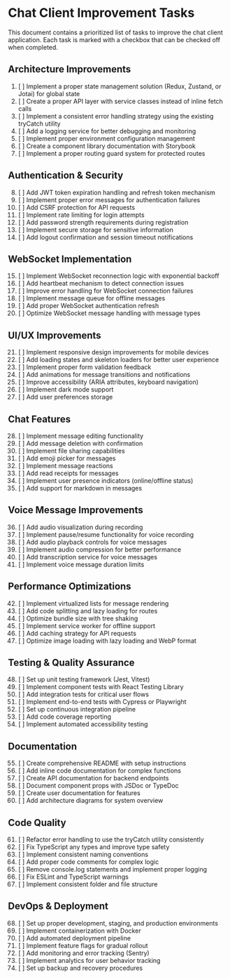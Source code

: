 # Chat Client Improvement Tasks

This document contains a prioritized list of tasks to improve the chat client application. Each task is marked with a checkbox that can be checked off when completed.

## Architecture Improvements

1. [ ] Implement a proper state management solution (Redux, Zustand, or Jotai) for global state
2. [ ] Create a proper API layer with service classes instead of inline fetch calls
3. [ ] Implement a consistent error handling strategy using the existing tryCatch utility
4. [ ] Add a logging service for better debugging and monitoring
5. [ ] Implement proper environment configuration management
6. [ ] Create a component library documentation with Storybook
7. [ ] Implement a proper routing guard system for protected routes

## Authentication & Security

8. [ ] Add JWT token expiration handling and refresh token mechanism
9. [ ] Implement proper error messages for authentication failures
10. [ ] Add CSRF protection for API requests
11. [ ] Implement rate limiting for login attempts
12. [ ] Add password strength requirements during registration
13. [ ] Implement secure storage for sensitive information
14. [ ] Add logout confirmation and session timeout notifications

## WebSocket Implementation

15. [ ] Implement WebSocket reconnection logic with exponential backoff
16. [ ] Add heartbeat mechanism to detect connection issues
17. [ ] Improve error handling for WebSocket connection failures
18. [ ] Implement message queue for offline messages
19. [ ] Add proper WebSocket authentication refresh
20. [ ] Optimize WebSocket message handling with message types

## UI/UX Improvements

21. [ ] Implement responsive design improvements for mobile devices
22. [ ] Add loading states and skeleton loaders for better user experience
23. [ ] Implement proper form validation feedback
24. [ ] Add animations for message transitions and notifications
25. [ ] Improve accessibility (ARIA attributes, keyboard navigation)
26. [ ] Implement dark mode support
27. [ ] Add user preferences storage

## Chat Features

28. [ ] Implement message editing functionality
29. [ ] Add message deletion with confirmation
30. [ ] Implement file sharing capabilities
31. [ ] Add emoji picker for messages
32. [ ] Implement message reactions
33. [ ] Add read receipts for messages
34. [ ] Implement user presence indicators (online/offline status)
35. [ ] Add support for markdown in messages

## Voice Message Improvements

36. [ ] Add audio visualization during recording
37. [ ] Implement pause/resume functionality for voice recording
38. [ ] Add audio playback controls for voice messages
39. [ ] Implement audio compression for better performance
40. [ ] Add transcription service for voice messages
41. [ ] Implement voice message duration limits

## Performance Optimizations

42. [ ] Implement virtualized lists for message rendering
43. [ ] Add code splitting and lazy loading for routes
44. [ ] Optimize bundle size with tree shaking
45. [ ] Implement service worker for offline support
46. [ ] Add caching strategy for API requests
47. [ ] Optimize image loading with lazy loading and WebP format

## Testing & Quality Assurance

48. [ ] Set up unit testing framework (Jest, Vitest)
49. [ ] Implement component tests with React Testing Library
50. [ ] Add integration tests for critical user flows
51. [ ] Implement end-to-end tests with Cypress or Playwright
52. [ ] Set up continuous integration pipeline
53. [ ] Add code coverage reporting
54. [ ] Implement automated accessibility testing

## Documentation

55. [ ] Create comprehensive README with setup instructions
56. [ ] Add inline code documentation for complex functions
57. [ ] Create API documentation for backend endpoints
58. [ ] Document component props with JSDoc or TypeDoc
59. [ ] Create user documentation for features
60. [ ] Add architecture diagrams for system overview

## Code Quality

61. [ ] Refactor error handling to use the tryCatch utility consistently
62. [ ] Fix TypeScript any types and improve type safety
63. [ ] Implement consistent naming conventions
64. [ ] Add proper code comments for complex logic
65. [ ] Remove console.log statements and implement proper logging
66. [ ] Fix ESLint and TypeScript warnings
67. [ ] Implement consistent folder and file structure

## DevOps & Deployment

68. [ ] Set up proper development, staging, and production environments
69. [ ] Implement containerization with Docker
70. [ ] Add automated deployment pipeline
71. [ ] Implement feature flags for gradual rollout
72. [ ] Add monitoring and error tracking (Sentry)
73. [ ] Implement analytics for user behavior tracking
74. [ ] Set up backup and recovery procedures